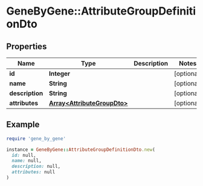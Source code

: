 # GeneByGene::AttributeGroupDefinitionDto

## Properties

| Name | Type | Description | Notes |
| ---- | ---- | ----------- | ----- |
| **id** | **Integer** |  | [optional] |
| **name** | **String** |  | [optional] |
| **description** | **String** |  | [optional] |
| **attributes** | [**Array&lt;AttributeGroupDto&gt;**](AttributeGroupDto.md) |  | [optional] |

## Example

```ruby
require 'gene_by_gene'

instance = GeneByGene::AttributeGroupDefinitionDto.new(
  id: null,
  name: null,
  description: null,
  attributes: null
)
```

